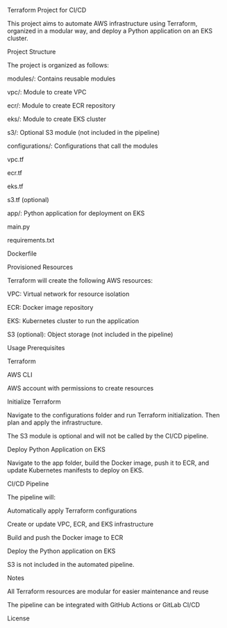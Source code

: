 Terraform Project for CI/CD

This project aims to automate AWS infrastructure using Terraform, organized in a modular way, and deploy a Python application on an EKS cluster.

Project Structure

The project is organized as follows:

modules/: Contains reusable modules

vpc/: Module to create VPC

ecr/: Module to create ECR repository

eks/: Module to create EKS cluster

s3/: Optional S3 module (not included in the pipeline)

configurations/: Configurations that call the modules

vpc.tf

ecr.tf

eks.tf

s3.tf (optional)

app/: Python application for deployment on EKS

main.py

requirements.txt

Dockerfile

Provisioned Resources

Terraform will create the following AWS resources:

VPC: Virtual network for resource isolation

ECR: Docker image repository

EKS: Kubernetes cluster to run the application

S3 (optional): Object storage (not included in the pipeline)

Usage
Prerequisites

Terraform

AWS CLI

AWS account with permissions to create resources

Initialize Terraform

Navigate to the configurations folder and run Terraform initialization. Then plan and apply the infrastructure.

The S3 module is optional and will not be called by the CI/CD pipeline.

Deploy Python Application on EKS

Navigate to the app folder, build the Docker image, push it to ECR, and update Kubernetes manifests to deploy on EKS.

CI/CD Pipeline

The pipeline will:

Automatically apply Terraform configurations

Create or update VPC, ECR, and EKS infrastructure

Build and push the Docker image to ECR

Deploy the Python application on EKS

S3 is not included in the automated pipeline.

Notes

All Terraform resources are modular for easier maintenance and reuse

The pipeline can be integrated with GitHub Actions or GitLab CI/CD

License
